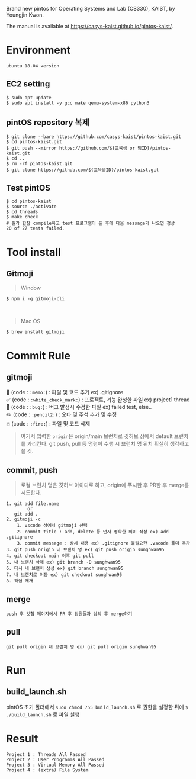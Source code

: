 Brand new pintos for Operating Systems and Lab (CS330), KAIST, by Youngjin Kwon.

The manual is available at https://casys-kaist.github.io/pintos-kaist/.

# Environment

`ubuntu 18.04 version` <br>

## EC2 setting

```
$ sudo apt update
$ sudo apt install -y gcc make qemu-system-x86 python3
```

## pintOS repository 복제

```
$ git clone --bare https://github.com/casys-kaist/pintos-kaist.git
$ cd pintos-kaist.git
$ git push --mirror https://github.com/${교육생 or 팀ID}/pintos-kaist.git
$ cd ..
$ rm -rf pintos-kaist.git
$ git clone https://github.com/${교육생ID}/pintos-kaist.git
```

## Test pintOS

```
$ cd pintos-kaist
$ source ./activate
$ cd threads
$ make check
# 뭔가 한참 compile하고 test 프로그램이 돈 후에 다음 message가 나오면 정상
20 of 27 tests failed.
```

# Tool install

## Gitmoji

> Window

```
$ npm i -g gitmoji-cli
```

<br>

> Mac OS

```
$ brew install gitmoji
```

# Commit Rule

## gitmoji

📝 (code : `:memo:`) : 파일 및 코드 추가 ex) .gitignore <br>
✅ (code : `:white_check_mark:`) : 프로젝트, 기능 완성한 파일 ex) project1 thread <br>
🐛 (code : `:bug:`) : 버그 발생시 수정한 파일 ex) failed test, else.. <br>
✏️ (code : `:pencil2:`) : 오타 및 주석 추가 및 수정 <br>
🔥 (code : `:fire:`) : 파일 및 코드 삭제

> 여기서 입력한 `origin`은 origin/main 브런치로 깃허브 상에서 default 브런치를 가리킨다.
> git push, pull 등 명령어 수행 시 브런치 명 위치 확실히 생각하고 쓸 것.

## commit, push

> 로컬 브런치 명은 깃허브 아이디로 하고, origin에 푸시한 후 PR한 후 merge를 시도한다.

```
1. git add file.name
        or
   git add .
2. gitmoji -c
    1. vscode 상에서 gitmoji 선택
    2. commit title : add, delete 등 먼저 명확한 의미 작성 ex) add .gitignore
    3. commit message : 상세 내용 ex) .gitignore 불필요한 .vscode 폴더 추가
3. git push origin 내 브랜치 명 ex) git push origin sunghwan95
4. git checkout main 이후 git pull
5. 내 브랜치 삭제 ex) git branch -D sunghwan95
6. 다시 내 브랜치 생성 ex) git branch sunghwan95
7. 내 브랜치로 이동 ex) git checkout sunghwan95
8. 작업 재개
```

## merge

```
push 후 깃헙 페이지에서 PR 후 팀원들과 상의 후 merge하기
```

## pull

```
git pull origin 내 브런치 명 ex) git pull origin sunghwan95
```

# Run

## build_launch.sh

pintOS 초기 폴더에서 `sudo chmod 755 build_launch.sh` 로 권한을 설정한 뒤에 `$ ./build_launch.sh` 로 파일 실행

# Result
```
Project 1 : Threads All Passed
Project 2 : User Programms All Passed
Project 3 : Virtual Memory All Passed
Project 4 : (extra) File System
```
